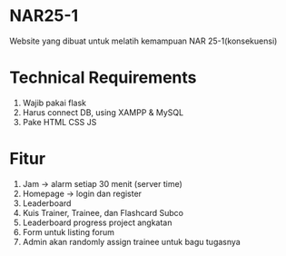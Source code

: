 # NAR25-1
Website yang dibuat untuk melatih kemampuan NAR 25-1(konsekuensi)
# Technical Requirements
1. Wajib pakai flask
2. Harus connect DB, using XAMPP & MySQL
3. Pake HTML CSS JS

# Fitur
1. Jam -> alarm setiap 30 menit (server time)
2. Homepage -> login dan register
3. Leaderboard
4. Kuis Trainer, Trainee, dan Flashcard Subco
5. Leaderboard progress project angkatan
6. Form untuk listing forum
7. Admin akan randomly assign trainee untuk bagu tugasnya
